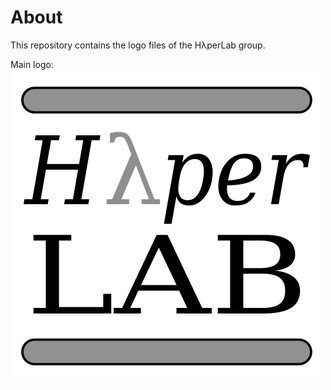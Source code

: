 About
=====

This repository contains the logo files of the HλperLab group.

Main logo:
![HλperLab Logo][logo]

[logo]: https://github.com/HighPerLab/logo/raw/master/HighPerLab.png "HλperLab Logo"
